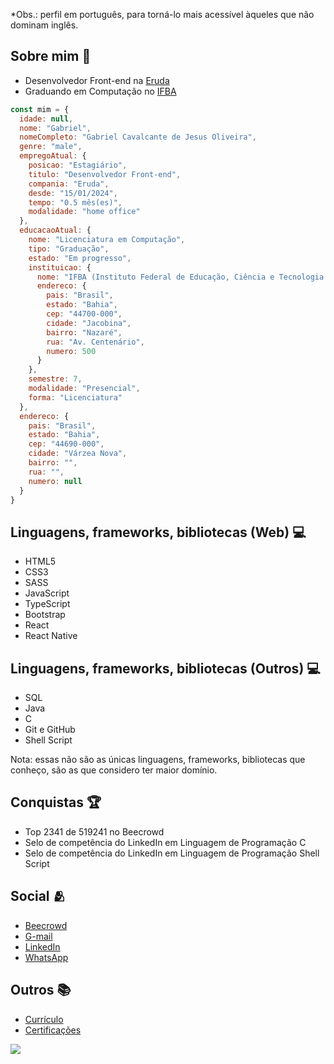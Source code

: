 <!-- Onde obter badges: https://ileriayo.github.io/markdown-badges/ -->
*Obs.: perfil em português, para torná-lo mais acessível àqueles que não dominam inglês.

<div>
  <h2>Sobre mim &#x1f466;</h2>
  <ul>
    <li>Desenvolvedor Front-end na <a href="https://www.eruda.com.br">Eruda</a></li>
    <li>Graduando em Computação no <a href="https://portal.ifba.edu.br/jacobina">IFBA</a></li>
  </ul>

  ```javascript
  const mim = {
    idade: null,
    nome: "Gabriel",
    nomeCompleto: "Gabriel Cavalcante de Jesus Oliveira",
    genre: "male",
    empregoAtual: {
      posicao: "Estagiário",
      titulo: "Desenvolvedor Front-end",
      compania: "Eruda",
      desde: "15/01/2024",
      tempo: "0.5 mês(es)",
      modalidade: "home office"
    },
    educacaoAtual: {
      nome: "Licenciatura em Computação",
      tipo: "Graduação",
      estado: "Em progresso",
      instituicao: {
        nome: "IFBA (Instituto Federal de Educação, Ciência e Tecnologia da Bahia)",
        endereco: {
          pais: "Brasil",
          estado: "Bahia",
          cep: "44700-000",
          cidade: "Jacobina",
          bairro: "Nazaré",
          rua: "Av. Centenário",
          numero: 500
        }
      },
      semestre: 7,
      modalidade: "Presencial",
      forma: "Licenciatura"
    },
    endereco: {
      pais: "Brasil",
      estado: "Bahia",
      cep: "44690-000",
      cidade: "Várzea Nova",
      bairro: "",
      rua: "",
      numero: null
    }
  }
  ```
 
  <h2>Linguagens, frameworks, bibliotecas (Web) &#x1f4bb;</h2>

  <ul>
    <li>HTML5</li>
    <li>CSS3</li>
    <li>SASS</li>
    <li>JavaScript</li>
    <li>TypeScript</li>
    <li>Bootstrap</li>
    <li>React</li>
    <li>React Native</li>
  </ul>

  <h2>Linguagens, frameworks, bibliotecas (Outros) &#x1f4bb;</h2>
  <ul>
    <li>SQL</li>
    <li>Java</li>
    <li>C</li>
    <li>Git e GitHub</li>
    <li>Shell Script</li>
  </ul>
  
  <p>Nota: essas não são as únicas linguagens, frameworks, bibliotecas que conheço, são as que considero ter maior domínio.</p>
</div>

<div>
  <h2>Conquistas &#x1f3c6;</h2>
  <ul>
    <li>Top 2341 de 519241 no Beecrowd</li>
    <li>Selo de competência do LinkedIn em Linguagem de Programação C</li>
    <li>Selo de competência do LinkedIn em Linguagem de Programação Shell Script</li>
  </ul>
</div>

<div>
  <h2>Social &#x1fac2</h2>
  <ul>
    <li><a href="https://my-links-one-woad.vercel.app/">Beecrowd</a></li>
    <li><a href="https://my-links-one-woad.vercel.app/">G-mail</a></li>
    <li><a href="https://my-links-one-woad.vercel.app/">LinkedIn</a></li>
    <li><a href="https://my-links-one-woad.vercel.app/">WhatsApp</a></li>
  </ul>
</div>

<div>
  <h2>Outros &#x1f4da</h2>
  <ul>
    <li><a href="https://my-links-one-woad.vercel.app/">Currículo</a></li>
    <li><a href="https://my-links-one-woad.vercel.app/">Certificações</a></li>
  </ul>
</div>

<span>[![](https://visitcount.itsvg.in/api?id=zolppy&icon=5&color=10)](https://visitcount.itsvg.in)</span>
